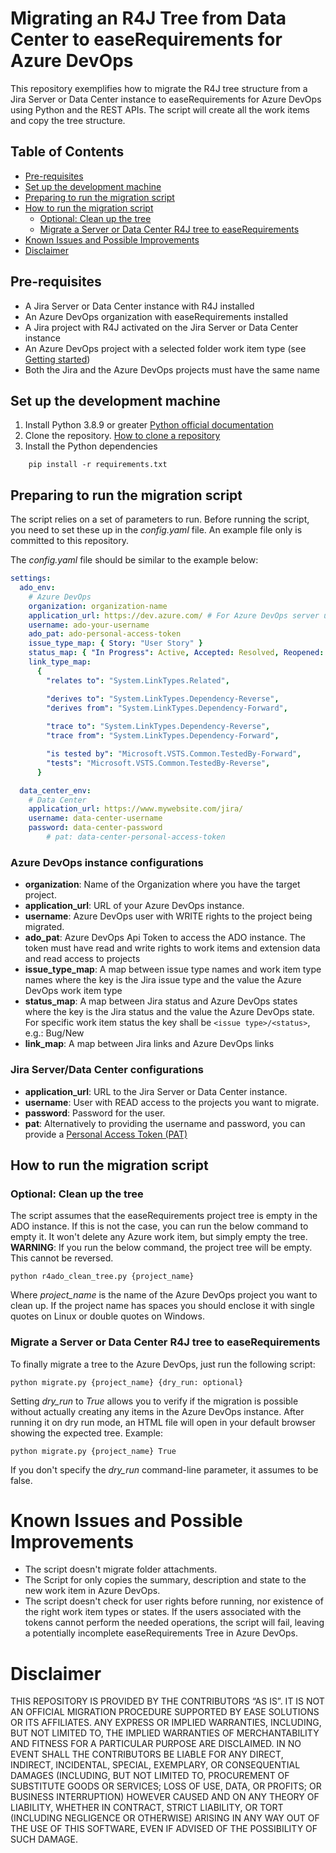 # Migrating an R4J Tree from Data Center to easeRequirements for Azure DevOps
This repository exemplifies how to migrate the R4J tree structure from a Jira Server or Data Center instance to easeRequirements for Azure DevOps using Python and the REST APIs. The script will create all the work items and copy the tree structure.

## Table of Contents
  - [Pre-requisites](#pre-requisites)
  - [Set up the development machine](#set-up-the-development-machine)
  - [Preparing to run the migration script](#preparing-to-run-the-migration-script)
  - [How to run the migration script](#how-to-run-the-migration-script)
    - [Optional: Clean up the tree](#optional-clean-up-the-tree)
    - [Migrate a Server or Data Center R4J tree to easeRequirements](#migrate-a-server-or-data-center-r4j-tree-to-easerequirements)
- [Known Issues and Possible Improvements](#known-issues-and-possible-improvements)
- [Disclaimer](#disclaimer)

## Pre-requisites
* A Jira Server or Data Center instance with R4J installed
* An Azure DevOps organization with easeRequirements installed
* A Jira project with R4J activated on the Jira Server or Data Center instance
* An Azure DevOps project with a selected folder work item type (see [Getting started](https://easesolutions.atlassian.net/wiki/spaces/easeRequirements/pages/2381283731/Getting+started))
* Both the Jira and the Azure DevOps projects must have the same name

## Set up the development machine
1. Install Python 3.8.9 or greater [Python official documentation](https://www.python.org/downloads/release/python-389/)
2. Clone the repository. [How to clone a repository](https://support.atlassian.com/bitbucket-cloud/docs/clone-a-repository/)
3. Install the Python dependencies 
```
    pip install -r requirements.txt
```

## Preparing to run the migration script
The script relies on a set of parameters to run. Before running the script, you need to set these up in the *config.yaml* file. An example file only is committed to this repository.

The *config.yaml* file should be similar to the example below:

```yaml
settings:
  ado_env:
    # Azure DevOps
    organization: organization-name
    application_url: https://dev.azure.com/ # For Azure DevOps server use your internal URL
    username: ado-your-username
    ado_pat: ado-personal-access-token
    issue_type_map: { Story: "User Story" }
    status_map: { "In Progress": Active, Accepted: Resolved, Reopened: Active }
    link_type_map:
      {
        "relates to": "System.LinkTypes.Related",

        "derives to": "System.LinkTypes.Dependency-Reverse",
        "derives from": "System.LinkTypes.Dependency-Forward",
        
        "trace to": "System.LinkTypes.Dependency-Reverse",
        "trace from": "System.LinkTypes.Dependency-Forward",

        "is tested by": "Microsoft.VSTS.Common.TestedBy-Forward",
        "tests": "Microsoft.VSTS.Common.TestedBy-Reverse",
      }

  data_center_env:
    # Data Center
    application_url: https://www.mywebsite.com/jira/
    username: data-center-username
    password: data-center-password
        # pat: data-center-personal-access-token
```    


### Azure DevOps instance configurations
  * **organization**: Name of the Organization where you have the target project.
  * **application_url**: URL of your Azure DevOps instance.
  * **username**: Azure DevOps user with WRITE rights to the project being migrated.
  * **ado_pat**: Azure DevOps Api Token to access the ADO instance. The token must have read and write rights to work items and extension data and read access to projects
  * **issue_type_map**: A map between issue type names and work item type names where the key is the Jira issue type and the value the Azure DevOps work item type
  * **status_map**: A map between Jira status and Azure DevOps states where the key is the Jira status and the value the Azure DevOps state. For specific work item status the key shall be `<issue type>/<status>`,
  e.g.: Bug/New
  * **link_map**: A map between Jira links and Azure DevOps links

### Jira Server/Data Center configurations
  * **application_url**: URL to the Jira Server or Data Center instance.
  * **username**: User with READ access to the projects you want to migrate.
  * **password**: Password for the user.
  * **pat**: Alternatively to providing the username and password, you can provide a [Personal Access Token (PAT)](https://confluence.atlassian.com/enterprise/using-personal-access-tokens-1026032365.html)

## How to run the migration script
### Optional: Clean up the tree

The script assumes that the easeRequirements project tree is empty in the ADO instance. If this is not the case, you can run the below command to empty it. It won't delete any Azure work item, but simply empty the tree.
**WARNING**: If you run the below command, the project tree will be empty. This cannot be reversed.

```
python r4ado_clean_tree.py {project_name}
```
Where *project_name* is the name of the Azure DevOps project you want to clean up. If the project name has spaces you should enclose it with single quotes on Linux or double quotes on Windows.

### Migrate a Server or Data Center R4J tree to easeRequirements

To finally migrate a tree to the Azure DevOps, just run the following script:
```
python migrate.py {project_name} {dry_run: optional}
```
Setting *dry_run* to *True* allows you to verify if the migration is possible without actually creating any items in the Azure DevOps instance. After running it on dry run mode, an HTML file will open in your default browser showing the expected tree. Example:
```
python migrate.py {project_name} True
```
If you don't specify the *dry_run* command-line parameter, it assumes to be false.

# Known Issues and Possible Improvements
* The script doesn't migrate folder attachments.
* The Script for only copies the summary, description and state to the new work item in Azure DevOps.
* The script doesn't check for user rights before running, nor existence of the right work item types or states. If the users associated with the tokens cannot perform the needed operations, the script will fail, leaving a potentially incomplete easeRequirements Tree in Azure DevOps.

# Disclaimer

THIS REPOSITORY IS PROVIDED BY THE CONTRIBUTORS “AS IS”. IT IS NOT AN OFFICIAL MIGRATION PROCEDURE SUPPORTED BY EASE SOLUTIONS OR ITS AFFILIATES. ANY EXPRESS OR IMPLIED WARRANTIES, INCLUDING, BUT NOT LIMITED TO, THE IMPLIED WARRANTIES OF MERCHANTABILITY AND FITNESS FOR A PARTICULAR PURPOSE ARE DISCLAIMED. IN NO EVENT SHALL THE CONTRIBUTORS BE LIABLE FOR ANY DIRECT, INDIRECT, INCIDENTAL, SPECIAL, EXEMPLARY, OR CONSEQUENTIAL DAMAGES (INCLUDING, BUT NOT LIMITED TO, PROCUREMENT OF SUBSTITUTE GOODS OR SERVICES; LOSS OF USE, DATA, OR PROFITS; OR BUSINESS INTERRUPTION) HOWEVER CAUSED AND ON ANY THEORY OF LIABILITY, WHETHER IN CONTRACT, STRICT LIABILITY, OR TORT (INCLUDING NEGLIGENCE OR OTHERWISE) ARISING IN ANY WAY OUT OF THE USE OF THIS SOFTWARE, EVEN IF ADVISED OF THE POSSIBILITY OF SUCH DAMAGE.